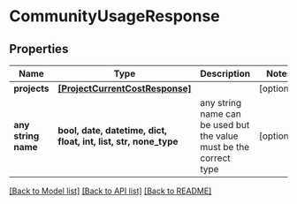 # CommunityUsageResponse


## Properties
Name | Type | Description | Notes
------------ | ------------- | ------------- | -------------
**projects** | [**[ProjectCurrentCostResponse]**](ProjectCurrentCostResponse.md) |  | [optional] 
**any string name** | **bool, date, datetime, dict, float, int, list, str, none_type** | any string name can be used but the value must be the correct type | [optional]

[[Back to Model list]](../README.md#documentation-for-models) [[Back to API list]](../README.md#documentation-for-api-endpoints) [[Back to README]](../README.md)


